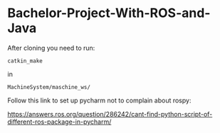 # Bachelor-Project-With-ROS-and-Java

After cloning you need to run:

````
catkin_make
````

in 
````
MachineSystem/maschine_ws/
````
Follow this link to set up pycharm not to complain about rospy:

https://answers.ros.org/question/286242/cant-find-python-script-of-different-ros-package-in-pycharm/

